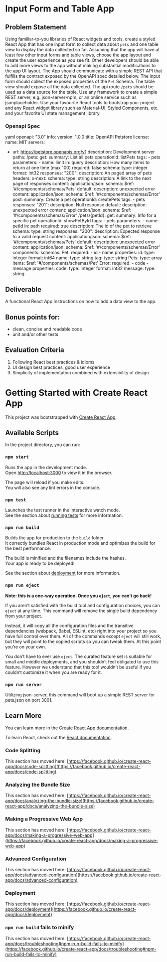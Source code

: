 # Input Form and Table App


## Problem Statement
Using familiar-to-you libraries of React widgets and tools, create a styled
React App that has one input form to collect data about `pets` and one table
view to display the data collected so far. Assuming that the app will have
at least few other input forms and table views, choose the app layout and
create the user experience as you see fit. Other developers should be able
to add more views to the app without making substantial modifications to the
app UI layout.
The App should communicate with a simple REST API that fulfills the contract 
exposed by the OpenAPI spec detailed below.  The input form should collect the 
exposed properties of the `Pet` Schema.  The table view should expose all the
data collected.  The api route `/pets` should be used as a data source 
for the table. Use any framework to create a simple REST server, 
e.g. json-server-npm, or an online service such as jsonplaceholder.
Use your favourite React tools to bootstrap your project and any React widget
library such as Material-UI, Styled Components, etc. and your favorite UI
state management library.


### Openapi Spec
yaml
openapi: "3.0"
info:
  version: 1.0.0
  title: OpenAPI Petstore
  license:
    name: MIT
servers:
- url: https://petstore.openapis.org/v1
  description: Development server
paths:
  /pets:
    get:
      summary: List all pets
      operationId: listPets
      tags:
      - pets
      parameters:
      - name: limit
        in: query
        description: How many items to return at one time (max 100)
        required: false
        schema:
          type: integer
          format: int32
      responses:
        "200":
          description: An paged array of pets
          headers:
            x-next:
              schema:
                type: string
              description: A link to the next page of responses
          content:
            application/json:
              schema:
                $ref: '#/components/schemas/Pets'
        default:
          description: unexpected error
          content:
            application/json:
              schema:
                $ref: '#/components/schemas/Error'
    post:
      summary: Create a pet
      operationId: createPets
      tags:
      - pets
      responses:
        "201":
          description: Null response
        default:
          description: unexpected error
          content:
            application/json:
              schema:
                $ref: '#/components/schemas/Error'
  /pets/{petId}:
    get:
      summary: Info for a specific pet
      operationId: showPetById
      tags:
      - pets
      parameters:
      - name: petId
        in: path
        required: true
        description: The id of the pet to retrieve
        schema:
          type: string
      responses:
        "200":
          description: Expected response to a valid request
          content:
            application/json:
              schema:
                $ref: '#/components/schemas/Pets'
        default:
          description: unexpected error
          content:
            application/json:
              schema:
                $ref: '#/components/schemas/Error'
components:
  schemas:
    Pet:
      required:
      - id
      - name
      properties:
        id:
          type: integer
          format: int64
        name:
          type: string
        tag:
          type: string
    Pets:
      type: array
      items:
        $ref: '#/components/schemas/Pet'
    Error:
      required:
      - code
      - message
      properties:
        code:
          type: integer
          format: int32
        message:
          type: string


## Deliverable
A functional React App
Instructions on how to add a data view to the app.


## Bonus points for:
- clean, concise and readable code
- unit and/or other tests


## Evaluation Criteria
1. Following React best practices & idioms
2. UI design best practices, good user experience
3. Simplicity of implementation combined with extensibility of design

# Getting Started with Create React App

This project was bootstrapped with [Create React App](https://github.com/facebook/create-react-app).

## Available Scripts

In the project directory, you can run:

### `npm start`

Runs the app in the development mode.\
Open [http://localhost:3000](http://localhost:3000) to view it in the browser.

The page will reload if you make edits.\
You will also see any lint errors in the console.

### `npm test`

Launches the test runner in the interactive watch mode.\
See the section about [running tests](https://facebook.github.io/create-react-app/docs/running-tests) for more information.

### `npm run build`

Builds the app for production to the `build` folder.\
It correctly bundles React in production mode and optimizes the build for the best performance.

The build is minified and the filenames include the hashes.\
Your app is ready to be deployed!

See the section about [deployment](https://facebook.github.io/create-react-app/docs/deployment) for more information.

### `npm run eject`

**Note: this is a one-way operation. Once you `eject`, you can’t go back!**

If you aren’t satisfied with the build tool and configuration choices, you can `eject` at any time. This command will remove the single build dependency from your project.

Instead, it will copy all the configuration files and the transitive dependencies (webpack, Babel, ESLint, etc) right into your project so you have full control over them. All of the commands except `eject` will still work, but they will point to the copied scripts so you can tweak them. At this point you’re on your own.

You don’t have to ever use `eject`. The curated feature set is suitable for small and middle deployments, and you shouldn’t feel obligated to use this feature. However we understand that this tool wouldn’t be useful if you couldn’t customize it when you are ready for it.

### `npm run server`

Utilizing json-server, this command will boot up a simple REST server for pets.json on port 3001.

## Learn More

You can learn more in the [Create React App documentation](https://facebook.github.io/create-react-app/docs/getting-started).

To learn React, check out the [React documentation](https://reactjs.org/).

### Code Splitting

This section has moved here: [https://facebook.github.io/create-react-app/docs/code-splitting](https://facebook.github.io/create-react-app/docs/code-splitting)

### Analyzing the Bundle Size

This section has moved here: [https://facebook.github.io/create-react-app/docs/analyzing-the-bundle-size](https://facebook.github.io/create-react-app/docs/analyzing-the-bundle-size)

### Making a Progressive Web App

This section has moved here: [https://facebook.github.io/create-react-app/docs/making-a-progressive-web-app](https://facebook.github.io/create-react-app/docs/making-a-progressive-web-app)

### Advanced Configuration

This section has moved here: [https://facebook.github.io/create-react-app/docs/advanced-configuration](https://facebook.github.io/create-react-app/docs/advanced-configuration)

### Deployment

This section has moved here: [https://facebook.github.io/create-react-app/docs/deployment](https://facebook.github.io/create-react-app/docs/deployment)

### `npm run build` fails to minify

This section has moved here: [https://facebook.github.io/create-react-app/docs/troubleshooting#npm-run-build-fails-to-minify](https://facebook.github.io/create-react-app/docs/troubleshooting#npm-run-build-fails-to-minify)
